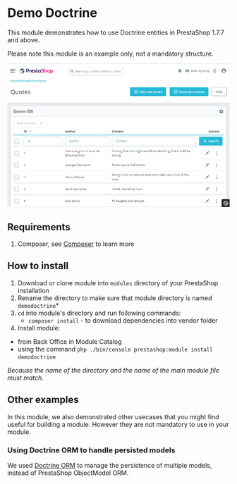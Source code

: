 Demo Doctrine
=====================

This module demonstrates how to use Doctrine entities in PrestaShop 1.7.7 and above.

Please note this module is an example only, not a mandatory structure.

![Demo Doctrine Screenshot](demodoctrine-screenshot.png)

## Requirements

 1. Composer, see [Composer](https://getcomposer.org/) to learn more

## How to install

 1. Download or clone module into `modules` directory of your PrestaShop installation
 2. Rename the directory to make sure that module directory is named `demodoctrine`*
 3. `cd` into module's directory and run following commands:
     - `composer install` - to download dependencies into vendor folder
 4. Install module:
  - from Back Office in Module Catalog
  - using the command `php ./bin/console prestashop:module install demodoctrine`

*Because the name of the directory and the name of the main module file must match.*

## Other examples

In this module, we also demonstrated other usecases that you might find useful for building a module. However they are not mandatory to use in your module.

### Using Doctrine ORM to handle persisted models

We used [Doctrine ORM](https://github.com/doctrine/orm) to manage the persistence of multiple models, instead of PrestaShop ObjectModel ORM.
